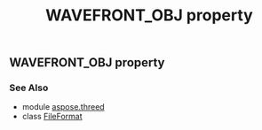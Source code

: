 ﻿---
title: WAVEFRONT_OBJ property
second_title: Aspose.3D for Python via .NET API References
description: 
type: docs
weight: 500
url: /python-net/aspose.threed/fileformat/wavefront_obj/
is_root: false
---

## WAVEFRONT_OBJ property


### See Also
* module [aspose.threed](../../)
* class [FileFormat](/3d/python-net/aspose.threed/fileformat)
